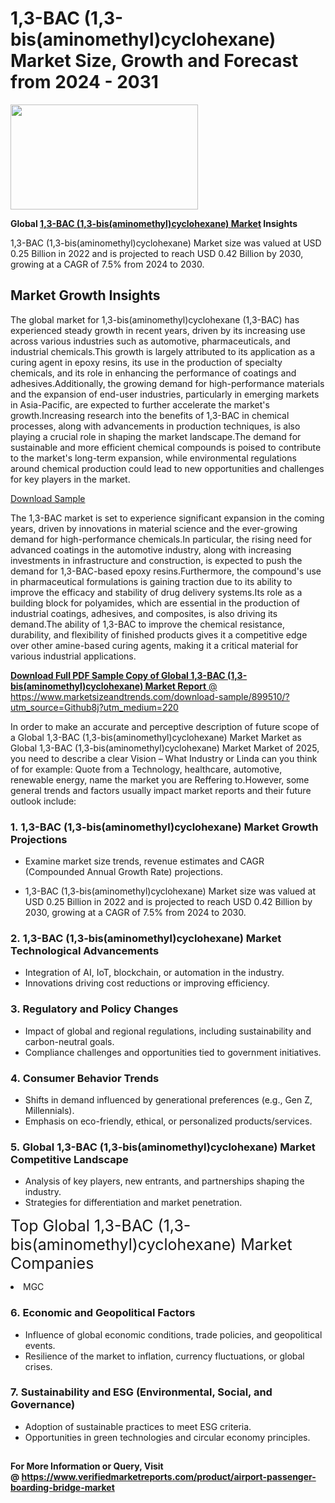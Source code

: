 <H1>1,3-BAC (1,3-bis(aminomethyl)cyclohexane) Market Size, Growth and Forecast from 2024 - 2031</H1><img class="aligncenter size-medium wp-image-584254" src="https://thirdeyenews.in/wp-content/uploads/2024/09/Global-Market-Research-300x168.jpeg" alt="" width="300" height="168" /><p><strong>Global&nbsp;<a href="https://www.marketsizeandtrends.com/download-sample/899510/?utm_source=Github8j?utm_medium=220">1,3-BAC (1,3-bis(aminomethyl)cyclohexane) Market</a> Insights</strong></p><p>1,3-BAC (1,3-bis(aminomethyl)cyclohexane) Market size was valued at USD 0.25 Billion in 2022 and is projected to reach USD 0.42 Billion by 2030, growing at a CAGR of 7.5% from 2024 to 2030.</p><p><h2>Market Growth Insights</h2> <p>The global market for 1,3-bis(aminomethyl)cyclohexane (1,3-BAC) has experienced steady growth in recent years, driven by its increasing use across various industries such as automotive, pharmaceuticals, and industrial chemicals.This growth is largely attributed to its application as a curing agent in epoxy resins, its use in the production of specialty chemicals, and its role in enhancing the performance of coatings and adhesives.Additionally, the growing demand for high-performance materials and the expansion of end-user industries, particularly in emerging markets in Asia-Pacific, are expected to further accelerate the market's growth.Increasing research into the benefits of 1,3-BAC in chemical processes, along with advancements in production techniques, is also playing a crucial role in shaping the market landscape.The demand for sustainable and more efficient chemical compounds is poised to contribute to the market's long-term expansion, while environmental regulations around chemical production could lead to new opportunities and challenges for key players in the market.</p> <p><a href="#">Download Sample</a></p> <p>The 1,3-BAC market is set to experience significant expansion in the coming years, driven by innovations in material science and the ever-growing demand for high-performance chemicals.In particular, the rising need for advanced coatings in the automotive industry, along with increasing investments in infrastructure and construction, is expected to push the demand for 1,3-BAC-based epoxy resins.Furthermore, the compound's use in pharmaceutical formulations is gaining traction due to its ability to improve the efficacy and stability of drug delivery systems.Its role as a building block for polyamides, which are essential in the production of industrial coatings, adhesives, and composites, is also driving its demand.The ability of 1,3-BAC to improve the chemical resistance, durability, and flexibility of finished products gives it a competitive edge over other amine-based curing agents, making it a critical material for various industrial applications.</p> <p><a href="#"></p><p><span class=""><strong>Download Full PDF Sample Copy of Global 1,3-BAC (1,3-bis(aminomethyl)cyclohexane) Market Report</strong> @ <a href="https://www.marketsizeandtrends.com/download-sample/899510/?utm_source=Github8j?utm_medium=220" target="_blank">https://www.marketsizeandtrends.com/download-sample/899510/?utm_source=Github8j?utm_medium=220</a></span></p><p>In order to make an accurate and perceptive description of future scope of a Global&nbsp;1,3-BAC (1,3-bis(aminomethyl)cyclohexane) Market Market as Global&nbsp;1,3-BAC (1,3-bis(aminomethyl)cyclohexane) Market Market of 2025, you need to describe a clear Vision &ndash; What Industry or Linda can you think of for example: Quote from a Technology, healthcare, automotive, renewable energy, name the market you are Reffering to.However, some general trends and factors usually impact market reports and their future outlook include:</p><h3>1.&nbsp;<strong>1,3-BAC (1,3-bis(aminomethyl)cyclohexane) Market Growth Projections</strong></h3><ul><li>Examine market size trends, revenue estimates and CAGR (Compounded Annual Growth Rate) projections.</li><li><p>1,3-BAC (1,3-bis(aminomethyl)cyclohexane) Market size was valued at USD 0.25 Billion in 2022 and is projected to reach USD 0.42 Billion by 2030, growing at a CAGR of 7.5% from 2024 to 2030.</p></li></ul><h3>2.&nbsp;<strong>1,3-BAC (1,3-bis(aminomethyl)cyclohexane) Market Technological Advancements</strong></h3><ul><li>Integration of AI, IoT, blockchain, or automation in the industry.</li><li>Innovations driving cost reductions or improving efficiency.</li></ul><h3>3.&nbsp;<strong>Regulatory and Policy Changes</strong></h3><ul><li>Impact of global and regional regulations, including sustainability and carbon-neutral goals.</li><li>Compliance challenges and opportunities tied to government initiatives.</li></ul><h3>4.&nbsp;<strong>Consumer Behavior Trends</strong></h3><ul><li>Shifts in demand influenced by generational preferences (e.g., Gen Z, Millennials).</li><li>Emphasis on eco-friendly, ethical, or personalized products/services.</li></ul><h3>5.&nbsp;<strong>Global 1,3-BAC (1,3-bis(aminomethyl)cyclohexane) Market Competitive Landscape</strong></h3><ul><li>Analysis of key players, new entrants, and partnerships shaping the industry.</li><li>Strategies for differentiation and market penetration.</li></ul><p data-pm-slice="1 1 []"><span style="color: inherit; font-family: inherit; font-size: 25px;">Top Global 1,3-BAC (1,3-bis(aminomethyl)cyclohexane) Market Companies</span></p><div class="" data-test-id=""><p><li>MGC</li></p></div><h3>6.&nbsp;<strong>Economic and Geopolitical Factors</strong></h3><ul><li>Influence of global economic conditions, trade policies, and geopolitical events.</li><li>Resilience of the market to inflation, currency fluctuations, or global crises.</li></ul><h3>7.&nbsp;<strong>Sustainability and ESG (Environmental, Social, and Governance)</strong></h3><ul><li>Adoption of sustainable practices to meet ESG criteria.</li><li>Opportunities in green technologies and circular economy principles.</li></ul><h2><strong style="font-size: 14px;">For More Information or Query, Visit @&nbsp;</strong><a style="background-color: #ffffff; font-size: 14px;" href="https://www.marketsizeandtrends.com/report/13-bac-13-bis-aminomethyl-cyclohexane-market/" target="_blank">https://www.verifiedmarketreports.com/product/airport-passenger-boarding-bridge-market</a></h2>